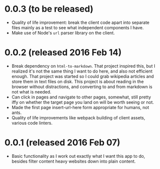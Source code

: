 # 0.0.3 (to be released)

* Quality of life improvement: break the client code apart into separate files
  mainly as a test to see what independent components I have.
* Make use of Node's `url` parser library on the client.



# 0.0.2 (released 2016 Feb 14)

* Break dependency on `html-to-markdown`. That project inspired this, but
  I realized it's not the same thing I want to do here, and also not efficient
  enough. That project was started so I could grab wikipedia articles and store
  them in text files on disk. This project is about reading in the browser without
  distractions, and converting to and from markdown is not what is needed.
* Can click in pages and navigate to other pages, somewhat, still pretty iffy
  on whether the target page you land on will be worth seeing or not.
* Made the first page insert-url-here form appropriate for humans, not ants.
* Quality of life improvements like webpack building of client assets, various
  code linters.



# 0.0.1 (released 2016 Feb 07)

* Basic functionality as I work out exactly what I want this app to do, besides
  filter content heavy websites down into plain content.
